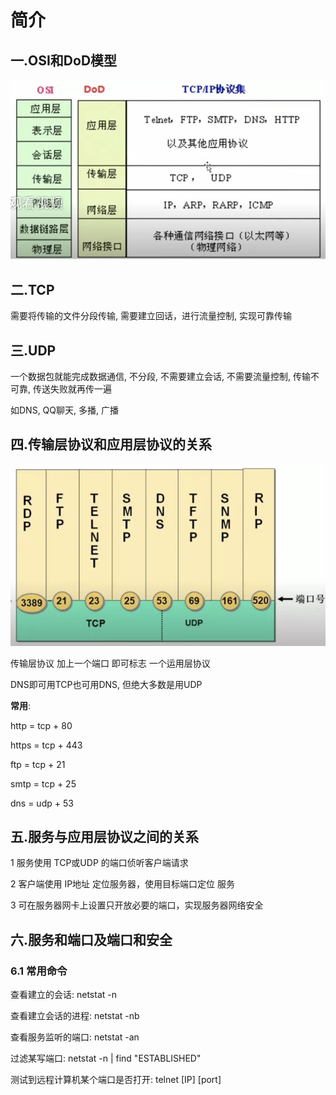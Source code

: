 # 简介

## 一.OSI和DoD模型

![简介-1.webp](简介-1.webp)

## 二.TCP

需要将传输的文件分段传输, 需要建立回话，进行流量控制, 实现可靠传输

## 三.UDP

一个数据包就能完成数据通信, 不分段, 不需要建立会话, 不需要流量控制, 传输不可靠, 传送失败就再传一遍

如DNS, QQ聊天, 多播, 广播

## 四.传输层协议和应用层协议的关系

![简介-2.webp](简介-2.webp)

传输层协议 加上一个端口 即可标志 一个运用层协议

DNS即可用TCP也可用DNS, 但绝大多数是用UDP

**常用**:

http = tcp + 80

https = tcp + 443

ftp = tcp + 21

smtp = tcp + 25

dns = udp + 53

## 五.服务与应用层协议之间的关系

1 服务使用 TCP或UDP 的端口侦听客户端请求

2 客户端使用 IP地址 定位服务器，使用目标端口定位 服务

3 可在服务器网卡上设置只开放必要的端口，实现服务器网络安全

## 六.服务和端口及端口和安全

### 6.1 常用命令

查看建立的会话: netstat -n

查看建立会话的进程: netstat -nb

查看服务监听的端口: netstat -an

过滤某写端口: netstat -n | find "ESTABLISHED"

测试到远程计算机某个端口是否打开: telnet [IP] [port] 





